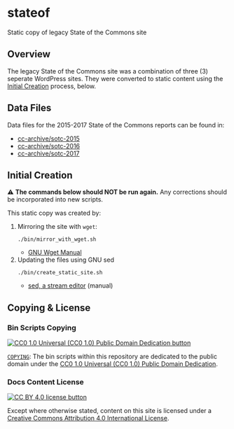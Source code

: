 # stateof

Static copy of legacy State of the Commons site


## Overview

The legacy State of the Commons site was a combination of three (3) seperate
WordPress sites. They were converted to static content using the [Initial
Creation](#initial-creation) process, below.


## Data Files

Data files for the 2015-2017 State of the Commons reports can be found in:
- [cc-archive/sotc-2015](https://github.com/cc-archive/sotc-2015)
- [cc-archive/sotc-2016](https://github.com/cc-archive/sotc-2016)
- [cc-archive/sotc-2017](https://github.com/cc-archive/sotc-2017)


## Initial Creation

:warning: **The commands below should NOT be run again.** Any corrections
should be incorporated into new scripts.

This static copy was created by:
1. Mirroring the site with `wget`:
    ```shell
    ./bin/mirror_with_wget.sh
    ```
   - [GNU Wget Manual](http://www.gnu.org/software/wget/manual/wget.html)
2. Updating the files using GNU sed
    ```shell
    ./bin/create_static_site.sh
    ```
   - [sed, a stream editor](https://www.gnu.org/software/sed/manual/sed.html)
     (manual)


## Copying & License


### Bin Scripts Copying

[![CC0 1.0 Universal (CC0 1.0) Public Domain Dedication
button][cc-zero-png]][cc-zero]

[`COPYING`](COPYING): The bin scripts within this repository are dedicated to
the public domain under the [CC0 1.0 Universal (CC0 1.0) Public Domain
Dedication][cc-zero].

[cc-zero-png]: https://licensebuttons.net/l/zero/1.0/88x31.png "CC0 1.0 Universal (CC0 1.0) Public Domain Dedication button"
[cc-zero]: https://creativecommons.org/publicdomain/zero/1.0/


### Docs Content License

[![CC BY 4.0 license button][cc-by-png]][cc-by]

Except where otherwise stated, content on this site is licensed under a
[Creative Commons Attribution 4.0 International License][cc-by].

[cc-by-png]: https://licensebuttons.net/l/by/4.0/88x31.png#floatleft "CC BY 4.0 license button"
[cc-by]: https://creativecommons.org/licenses/by/4.0/ "Creative Commons Attribution 4.0 International License"
